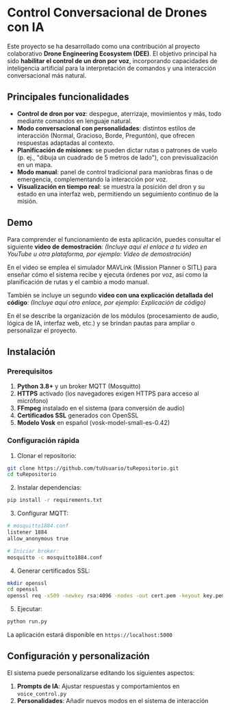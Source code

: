 # Control Conversacional de Drones con IA

Este proyecto se ha desarrollado como una contribución al proyecto colaborativo **Drone Engineering Ecosystem (DEE)**. El objetivo principal ha sido **habilitar el control de un dron por voz**, incorporando capacidades de inteligencia artificial para la interpretación de comandos y una interacción conversacional más natural.

## Principales funcionalidades

* **Control de dron por voz**: despegue, aterrizaje, movimientos y más, todo mediante comandos en lenguaje natural.
* **Modo conversacional con personalidades**: distintos estilos de interacción (Normal, Gracioso, Borde, Preguntón), que ofrecen respuestas adaptadas al contexto.
* **Planificación de misiones**: se pueden dictar rutas o patrones de vuelo (p. ej., "dibuja un cuadrado de 5 metros de lado"), con previsualización en un mapa.
* **Modo manual**: panel de control tradicional para maniobras finas o de emergencia, complementando la interacción por voz.
* **Visualización en tiempo real**: se muestra la posición del dron y su estado en una interfaz web, permitiendo un seguimiento continuo de la misión.

## Demo

Para comprender el funcionamiento de esta aplicación, puedes consultar el siguiente **video de demostración**:
*(Incluye aquí el enlace a tu video en YouTube u otra plataforma, por ejemplo: Video de demostración)*

En el video se emplea el simulador MAVLink (Mission Planner o SITL) para enseñar cómo el sistema recibe y ejecuta órdenes por voz, así como la planificación de rutas y el cambio a modo manual.

También se incluye un segundo **video con una explicación detallada del código**:
*(Incluye aquí otro enlace, por ejemplo: Explicación de código)*

En él se describe la organización de los módulos (procesamiento de audio, lógica de IA, interfaz web, etc.) y se brindan pautas para ampliar o personalizar el proyecto.

## Instalación

### Prerequisitos

1. **Python 3.8+** y un broker MQTT (Mosquitto)
2. **HTTPS** activado (los navegadores exigen HTTPS para acceso al micrófono)
3. **FFmpeg** instalado en el sistema (para conversión de audio)
4. **Certificados SSL** generados con OpenSSL
5. **Modelo Vosk** en español (vosk-model-small-es-0.42)

### Configuración rápida

1. Clonar el repositorio:
```bash
git clone https://github.com/tuUsuario/tuRepositorio.git
cd tuRepositorio
```

2. Instalar dependencias:
```bash
pip install -r requirements.txt
```

3. Configurar MQTT:
```bash
# mosquitto1884.conf
listener 1884
allow_anonymous true

# Iniciar broker:
mosquitto -c mosquitto1884.conf
```

4. Generar certificados SSL:
```bash
mkdir openssl
cd openssl
openssl req -x509 -newkey rsa:4096 -nodes -out cert.pem -keyout key.pem -days 365
```

5. Ejecutar:
```bash
python run.py
```

La aplicación estará disponible en `https://localhost:5000`

## Configuración y personalización

El sistema puede personalizarse editando los siguientes aspectos:

1. **Prompts de IA**: Ajustar respuestas y comportamientos en `voice_control.py`
2. **Personalidades**: Añadir nuevos modos en el sistema de interacción

